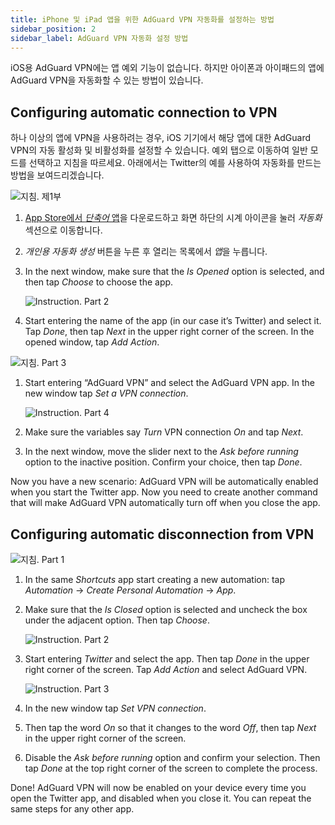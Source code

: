 ```yaml
---
title: iPhone 및 iPad 앱을 위한 AdGuard VPN 자동화를 설정하는 방법
sidebar_position: 2
sidebar_label: AdGuard VPN 자동화 설정 방법
---
```


iOS용 AdGuard VPN에는 앱 예외 기능이 없습니다. 하지만 아이폰과 아이패드의 앱에 AdGuard VPN을 자동화할 수 있는 방법이 있습니다.

## Configuring automatic connection to VPN

하나 이상의 앱에 VPN을 사용하려는 경우, iOS 기기에서 해당 앱에 대한 AdGuard VPN의 자동 활성화 및 비활성화를 설정할 수 있습니다. 예외 탭으로 이동하여 일반 모드를 선택하고 지침을 따르세요. 아래에서는 Twitter의 예를 사용하여 자동화를 만드는 방법을 보여드리겠습니다.

![지침. 제1부](https://cdn.adguardvpn.com/public/Adguard/Blog/VPNauto/vpn_on1_en.jpg)

1. [App Store에서 *단축어* 앱](https://apps.apple.com/us/app/shortcuts/id915249334)을 다운로드하고 화면 하단의 시계 아이콘을 눌러 *자동화* 섹션으로 이동합니다.
1. *개인용 자동화 생성* 버튼을 누른 후 열리는 목록에서 *앱*을 누릅니다.
1. In the next window, make sure that the *Is Opened* option is selected, and then tap *Choose* to choose the app.

    ![Instruction. Part 2](https://cdn.adguardvpn.com/public/Adguard/Blog/VPNauto/vpn_on2_en.jpg)

1. Start entering the name of the app (in our case it’s Twitter) and select it. Tap *Done*, then tap *Next* in the upper right corner of the screen. In the opened window, tap *Add Action*.

![지침. Part 3](https://cdn.adguardvpn.com/public/Adguard/Blog/VPNauto/vpn_on3_en.jpg)

1. Start entering “AdGuard VPN” and select the AdGuard VPN app. In the new window tap *Set a VPN connection*.

    ![Instruction. Part 4](https://cdn.adguardvpn.com/public/Adguard/Blog/VPNauto/vpn_on4_en.jpg)

1. Make sure the variables say *Turn* VPN connection *On* and tap *Next*.
1. In the next window, move the slider next to the *Ask before running* option to the inactive position. Confirm your choice, then tap *Done*.

Now you have a new scenario: AdGuard VPN will be automatically enabled when you start the Twitter app. Now you need to create another command that will make AdGuard VPN automatically turn off when you close the app.

## Configuring automatic disconnection from VPN

![지침. Part 1](https://cdn.adguardvpn.com/public/Adguard/Blog/VPNauto/vpn_off1_en.jpg)

1. In the same *Shortcuts* app start creating a new automation: tap *Automation* → *Create Personal Automation* → *App*.
1. Make sure that the *Is Closed* option is selected and uncheck the box under the adjacent option. Then tap *Choose*.

    ![Instruction. Part 2](https://cdn.adguardvpn.com/public/Adguard/Blog/VPNauto/vpn_off2_en.jpg)

1. Start entering *Twitter* and select the app. Then tap *Done* in the upper right corner of the screen. Tap *Add Action* and select AdGuard VPN.

    ![Instruction. Part 3](https://cdn.adguardvpn.com/public/Adguard/Blog/VPNauto/vpn_off3_en.jpg)

1. In the new window tap *Set VPN connection*.
1. Then tap the word *On* so that it changes to the word *Off*, then tap *Next* in the upper right corner of the screen.
1. Disable the *Ask before running* option and confirm your selection. Then tap *Done* at the top right corner of the screen to complete the process.

Done! AdGuard VPN will now be enabled on your device every time you open the Twitter app, and disabled when you close it. You can repeat the same steps for any other app.
